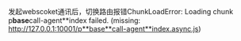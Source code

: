 发起webscoket通讯后，切换路由报错ChunkLoadError: Loading chunk p**base**call-agent**index failed. (missing: http://127.0.0.1:10001/p**base**call-agent**index.async.js)
